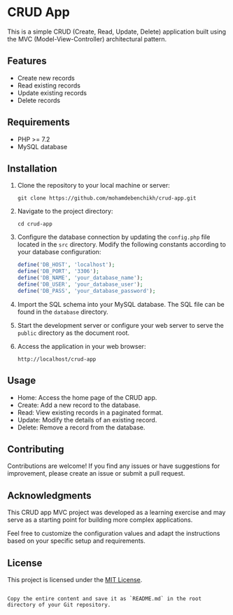 # CRUD App

This is a simple CRUD (Create, Read, Update, Delete) application built using the MVC (Model-View-Controller) architectural pattern.

## Features

- Create new records
- Read existing records
- Update existing records
- Delete records

## Requirements

- PHP >= 7.2
- MySQL database

## Installation

1. Clone the repository to your local machine or server:

   ```
   git clone https://github.com/mohamdebenchikh/crud-app.git
   ```

2. Navigate to the project directory:

   ```
   cd crud-app
   ```

3. Configure the database connection by updating the `config.php` file located in the `src` directory. Modify the following constants according to your database configuration:

   ```php
   define('DB_HOST', 'localhost');
   define('DB_PORT', '3306');
   define('DB_NAME', 'your_database_name');
   define('DB_USER', 'your_database_user');
   define('DB_PASS', 'your_database_password');
   ```

4. Import the SQL schema into your MySQL database. The SQL file can be found in the `database` directory.

5. Start the development server or configure your web server to serve the `public` directory as the document root.

6. Access the application in your web browser:

   ```
   http://localhost/crud-app
   ```

## Usage

- Home: Access the home page of the CRUD app.
- Create: Add a new record to the database.
- Read: View existing records in a paginated format.
- Update: Modify the details of an existing record.
- Delete: Remove a record from the database.

## Contributing

Contributions are welcome! If you find any issues or have suggestions for improvement, please create an issue or submit a pull request.

## Acknowledgments
   This CRUD app MVC project was developed as a learning exercise and may serve as a starting point for building more complex applications.

   Feel free to customize the configuration values and adapt the instructions based on your specific setup and requirements.


## License

This project is licensed under the [MIT License](https://opensource.org/licenses/MIT).
```

Copy the entire content and save it as `README.md` in the root directory of your Git repository.
